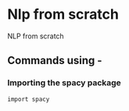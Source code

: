 # Nlp from scratch
NLP from scratch

## Commands using -

### Importing the spacy package
```
import spacy
```
